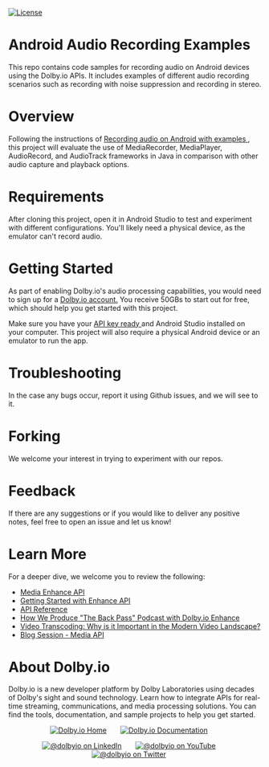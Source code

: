 [![License](https://img.shields.io/github/license/dolbyio-samples/blog-android-audio-recording-examples)](LICENSE)

# Android Audio Recording Examples

This repo contains code samples for recording audio on Android devices using the Dolby.io APIs. It includes examples of different audio recording scenarios such as recording with noise suppression and recording in stereo.

# Overview
Following the instructions of <a href = "https://dolby.io/blog/recording-audio-on-android-with-examples/"> Recording audio on Android with examples </a>, this project will evaluate the use of MediaRecorder, MediaPlayer, AudioRecord, and AudioTrack frameworks in Java in comparison with other audio capture and playback options. 

# Requirements 
After cloning this project, open it in Android Studio to test and experiment with different configurations. You'll likely need a physical device, as the emulator can't record audio.

# Getting Started 
As part of enabling Dolby.io's audio processing capabilities, you would need to sign up for a <a href="https://dashboard.dolby.io/signup/"> Dolby.io account.</a> You receive 50GBs to start out for free, which should help you get started with this project. 

Make sure you have your <a href="https://dolby.io/developers/media-processing/quick-start/analyzing-media#1-get-your-api-key"> API key ready </a> and Android Studio installed on your computer. This project will also require a physical Android device or an emulator to run the app. 

# Troubleshooting 
In the case any bugs occur, report it using Github issues, and we will see to it. 

# Forking
We welcome your interest in trying to experiment with our repos. 

# Feedback 
If there are any suggestions or if you would like to deliver any positive notes, feel free to open an issue and let us know!

# Learn More
For a deeper dive, we welcome you to review the following:
 - <a href = "https://docs.dolby.io/media-apis/docs/enhance-api-guide"> Media Enhance API </a>
 - <a href = "https://docs.dolby.io/media-apis/docs/quick-start-to-enhancing-media"> Getting Started with Enhance API </a>
 - <a href = "https://docs.dolby.io/media-apis/reference/media-enhance-post"> API Reference </a>
 - <a href = "https://dolby.io/search/?_blog_categories=media&_search=android"> How We Produce "The Back Pass" Podcast with Dolby.io Enhance </a>
 - <a href = "https://dolby.io/blog/video-transcoding/"> Video Transcoding: Why is it Important in the Modern Video Landscape? </a>
 - <a href = "https://dolby.io/search/?_blog_categories=media"> Blog Session - Media API </a>

# About Dolby.io
<p>Dolby.io is a new developer platform by Dolby Laboratories using decades of Dolby's sight and sound technology. Learn how to integrate APIs for real-time streaming, communications, and media processing solutions. You can find the tools, documentation, and sample projects to help you get started.</p>

<div id="social" align="center">
  <a href="https://dolby.io/" target="_blank"><img src="https://img.shields.io/badge/-HomePage-yellowgreen" alt="Dolby.io Home"/></a>
  &nbsp; &nbsp; &nbsp;
  <a href="https://docs.dolby.io/" target="_blank"><img src="https://img.shields.io/badge/-Our%20Documentation-orange" alt="Dolby.io Documentation"/></a>
  &nbsp; &nbsp; &nbsp;

  <a href="https://www.linkedin.com/company/dolbyio" target="_blank"><img src="https://img.shields.io/badge/LinkedIn-0077B5?style=flat-square&logo=linkedin&logoColor=white" alt="@dolbyio on LinkedIn"/></a>
  &nbsp; &nbsp; &nbsp;
  <a href="https://www.youtube.com/@DolbyIO" target="_blank"><img src="https://img.shields.io/youtube/channel/views/UCSDb7U26aVd5BlKswfo3apg?style=social" alt="@dolbyio on YouTube"/></a>
  &nbsp; &nbsp; &nbsp;
  <a href="https://twitter.com/DolbyIO" target="_blank"><img src="https://img.shields.io/twitter/follow/dolbyio?style=social" alt="@dolbyio on Twitter"/></a>
  &nbsp; &nbsp; &nbsp;
</div>
